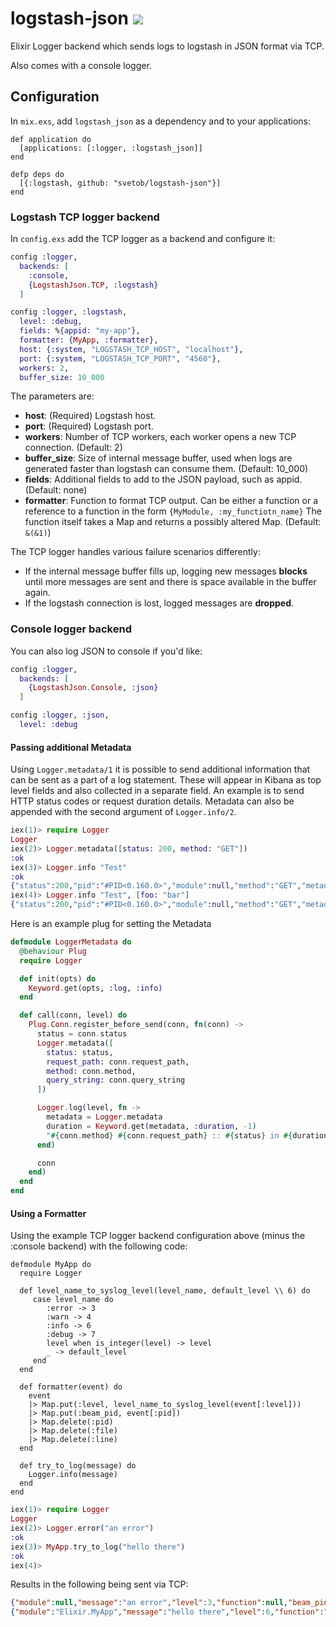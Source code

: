 # logstash-json ![](https://travis-ci.org/svetob/logstash-json.svg?branch=master)

Elixir Logger backend which sends logs to logstash in JSON format via TCP.

Also comes with a console logger.

## Configuration

In `mix.exs`, add `logstash_json` as a dependency and to your applications:

```
def application do
  [applications: [:logger, :logstash_json]]
end

defp deps do
  [{:logstash, github: "svetob/logstash-json"}]
end
```

### Logstash TCP logger backend
In `config.exs` add the TCP logger as a backend and configure it:

```Elixir
config :logger,
  backends: [
    :console,
    {LogstashJson.TCP, :logstash}
  ]

config :logger, :logstash,
  level: :debug,
  fields: %{appid: "my-app"},
  formatter: {MyApp, :formatter},
  host: {:system, "LOGSTASH_TCP_HOST", "localhost"},
  port: {:system, "LOGSTASH_TCP_PORT", "4560"},
  workers: 2,
  buffer_size: 10_000
```

The parameters are:
- __host__: (Required) Logstash host.
- __port__: (Required) Logstash port.
- __workers__: Number of TCP workers, each worker opens a new TCP connection. (Default: 2)
- __buffer_size__: Size of internal message buffer, used when logs are generated faster than logstash can consume them. (Default: 10_000)
- __fields__: Additional fields to add to the JSON payload, such as appid. (Default: none)
- __formatter__: Function to format TCP output. Can be either a function or a reference to a function in the form `{MyModule, :my_functiotn_name}` The function itself takes a Map and returns a possibly altered Map. (Default: `&(&1)`)

The TCP logger handles various failure scenarios differently:
- If the internal message buffer fills up, logging new messages __blocks__ until more messages are sent and there is space available in the buffer again.
- If the logstash connection is lost, logged messages are __dropped__.


### Console logger backend

You can also log JSON to console if you'd like:

```Elixir
config :logger,
  backends: [
    {LogstashJson.Console, :json}
  ]

config :logger, :json,
  level: :debug
```

#### Passing additional Metadata
Using `Logger.metadata/1` it is possible to send additional information that can be sent as a part of a log statement. These will appear in Kibana as top level fields and also collected in a separate field. An example is to send HTTP status codes or request duration details.
Metadata can also be appended with the second argument of `Logger.info/2`.

```Elixir
iex(1)> require Logger
Logger
iex(2)> Logger.metadata([status: 200, method: "GET"])
:ok
iex(3)> Logger.info "Test"
:ok
{"status":200,"pid":"#PID<0.160.0>","module":null,"method":"GET","metadata":{"status":200,"pid":"#PID<0.160.0>","module":null,"method":"GET","line":3,"function":null,"file":"iex"},"message":"Test","line":3,"level":"info","function":null,"file":"iex","@timestamp":"2017-08-09T15:48:13.941+02:00"}
iex(4)> Logger.info "Test", [foo: "bar"]
{"status":200,"pid":"#PID<0.160.0>","module":null,"method":"GET","metadata":{"status":200,"pid":"#PID<0.160.0>","module":null,"method":"GET","line":5,"function":null,"foo":"bar","file":"iex"},"message":"Test","line":5,"level":"info","function":null,"foo":"bar","file":"iex","@timestamp":"2017-08-09T15:48:36.910+02:00"}
```

Here is an example plug for setting the Metadata

```Elixir
defmodule LoggerMetadata do
  @behaviour Plug
  require Logger

  def init(opts) do
    Keyword.get(opts, :log, :info)
  end

  def call(conn, level) do
    Plug.Conn.register_before_send(conn, fn(conn) ->
      status = conn.status
      Logger.metadata([
        status: status,
        request_path: conn.request_path,
        method: conn.method,
        query_string: conn.query_string
      ])

      Logger.log(level, fn ->
        metadata = Logger.metadata
        duration = Keyword.get(metadata, :duration, -1)
        "#{conn.method} #{conn.request_path} :: #{status} in #{duration}ms"
      end)

      conn
    end)
  end
end
```

#### Using a Formatter
Using the example TCP logger backend configuration above (minus the :console backend) with the following code:

```Eilxir
defmodule MyApp do
  require Logger

  def level_name_to_syslog_level(level_name, default_level \\ 6) do
     case level_name do
        :error -> 3
        :warn -> 4
        :info -> 6
        :debug -> 7
        level when is_integer(level) -> level
        _ -> default_level
     end
  end

  def formatter(event) do
    event
    |> Map.put(:level, level_name_to_syslog_level(event[:level]))
    |> Map.put(:beam_pid, event[:pid])
    |> Map.delete(:pid)
    |> Map.delete(:file)
    |> Map.delete(:line)
  end

  def try_to_log(message) do
    Logger.info(message)
  end
end
```

```Elixir
iex(1)> require Logger
Logger
iex(2)> Logger.error("an error")
:ok
iex(3)> MyApp.try_to_log("hello there")
:ok
iex(4)>
```

Results in the following being sent via TCP:
```JSON
{"module":null,"message":"an error","level":3,"function":null,"beam_pid":"#PID<0.206.0>","appid":"my-app","@timestamp":"2017-12-29T19:16:29.397+00:00"}
{"module":"Elixir.MyApp","message":"hello there","level":6,"function":"try_to_log/1","beam_pid":"#PID<0.206.0>","application":"thing","appid":"my-app","@timestamp":"2017-12-29T19:16:42.434+00:00"}
```
